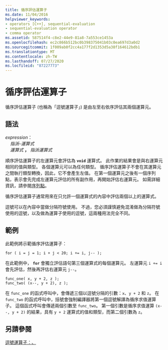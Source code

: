 ```yaml
---
title: 循序評估運算子
ms.date: 11/04/2016
helpviewer_keywords:
- operators [C++], sequential-evaluation
- sequential-evaluation operator
- comma operator
ms.assetid: 587514f4-c8e2-44e9-81a8-7a553ce1453a
ms.openlocfilehash: ec2c866b512bc0b398375041b03c0ea697d3a0d2
ms.sourcegitcommit: 1f009ab0f2cc4a177f2d1353d5a38f164612bdb1
ms.translationtype: MT
ms.contentlocale: zh-TW
ms.lasthandoff: 07/27/2020
ms.locfileid: "87227773"
---
```

# <a name="sequential-evaluation-operator"></a>循序評估運算子

循序評估運算子 (也稱為「逗號運算子」) 是由左至右依序評估其兩個運算元。

## <a name="syntax"></a>語法

*expression*：<br/>
&nbsp;&nbsp;&nbsp;&nbsp;*指派-運算式*<br/>
&nbsp;&nbsp;&nbsp;&nbsp;*運算式* **，** *指派運算式*

順序評估運算子的左運算元會評估為 **`void`** 運算式。 此作業的結果會是與右運算元相同的值與類型。 各個運算元可以為任何類型。 循序評估運算子不會在其運算元之間執行類型轉換，因此，它不會產生左值。 在第一個運算元之後有一個序列點，表示會先完成左運算元評估的所有副作用，再開始評估右運算元。 如需詳細資訊，請參閱[序列點](../c-language/c-sequence-points.md)。

循序評估運算子通常用來在只允許一個運算式的內容中評估兩個以上的運算式。

逗號可以在內容中當做分隔符號使用。 不過，您必須謹慎避免混淆做為分隔符號使用的逗號，以及做為運算子使用的逗號，這兩種用法完全不同。

## <a name="example"></a>範例

此範例將示範循序評估運算子：

```
for ( i = j = 1; i + j < 20; i += i, j-- );
```

在此範例中， **`for`** 會獨立評估語句第三個運算式的每個運算元。 左運算元 `i += i` 會先評估，然後再評估右運算元 `j--`。

```
func_one( x, y + 2, z );
func_two( (x--, y + 2), z );
```

在 `func_one` 的函式呼叫中，會傳遞三個以逗號分隔的引數：`x`、`y + 2` 和 `z`。 在 `func_two` 的函式呼叫中，括號會強制編譯器將第一個逗號解譯為循序求值運算子。 這個函式呼叫會傳遞兩個引數至 `func_two`。 第一個引數是循序求值運算 `(x--, y + 2)` 的結果，具有 `y + 2` 運算式的值和類型，而第二個引數為 `z`。

## <a name="see-also"></a>另請參閱

[逗號運算子：、](../cpp/comma-operator.md)
